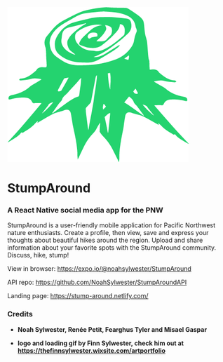 ![logo](./assets/images/stump.png)

# StumpAround
### A React Native social media app for the PNW

StumpAround is a user-friendly mobile application for Pacific Northwest nature enthusiasts.  Create a profile, then view, save and express your thoughts about beautiful hikes around the region. Upload and share information about your favorite spots with the StumpAround community. Discuss, hike, stump!

View in browser: https://expo.io/@noahsylwester/StumpAround

API repo: https://github.com/NoahSylwester/StumpAroundAPI

Landing page: https://stump-around.netlify.com/

### Credits

- **Noah Sylwester, Renée Petit, Fearghus Tyler and Misael Gaspar**

- **logo and loading gif by Finn Sylwester, check him out at https://thefinnsylwester.wixsite.com/artportfolio**
